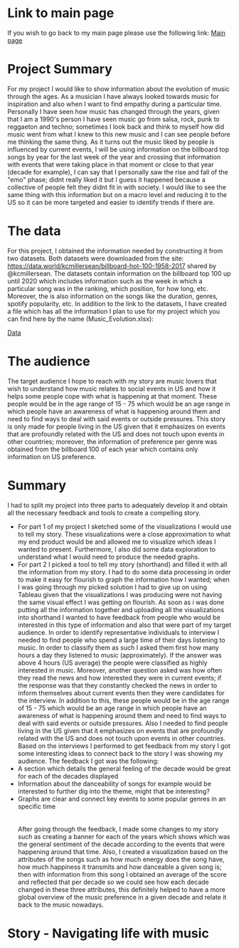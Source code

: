 # Link to main page
If you wish to go back to my main page please use the following link:
[Main page](https://oscardavidmi.github.io/Benavides-portfolio/)

# Project Summary
For my project I would like to show information about the evolution of music through the ages. As a musician I have always looked towards music for inspiration and also
when I want to find empathy during a particular time. Personally I have seen how music has changed through the years, given that I am a 1990's person I have seen 
music go from salsa, rock, punk to reggaeton and techno; sometimes I look back and think to myself how did music went from what I knew to this new music and I can see 
people before me thinking the same thing. 
As it turns out the music liked by people is influenced by current events, I will be using information on the billboard top songs by year for the last week of the year 
and crossing that information with events that were taking place in that moment or close to that year (decade for example), I can say that I personally saw the rise
and fall of the "emo" phase; didnt really liked it but I guess it happened because a collective of people felt they didnt fit in with society. I would like to see
the same thing with this information but on a macro level and reducing it to the US so it can be more targeted and easier to identify trends if there are.
# The data
For this project, I obtained the information needed by constructing it from two datasets. Both datasets were downloaded from the site: 
https://data.world/kcmillersean/billboard-hot-100-1958-2017  shared by @kcmillersean. The datasets contain information on the billboard top 100 up until 2020 which 
includes information such as the week in which a particular song was in the ranking, which position, for how long, etc. Moreover, the is also information on the songs 
like the duration, genres, spotify popularity, etc.
In addition to the link to the datasets, I have created a file which has all the information I plan to use for my project which you can find here by the name 
(Music_Evolution.xlsx):

[Data](https://github.com/oscardavidmi/Benavides-portfolio/blob/main/Music_Evolution.xlsx)

# The audience
The target audience I hope to reach with my story are music lovers that wish to understand how music relates to social events in US and how it helps some people cope
with what is happening at that moment. These people would be in the age range of 15 - 75 which would be an age range in which people have an awareness of what is
happening around them and need to find ways to deal with said events or outside pressures. This story is only made for people living in the US given that it emphasizes
on events that are profoundly related with the US and does not touch upon events in other countries; moreover, the information of preference per genre was obtained
from the billboard 100 of each year which contains only information on US preference.
# Summary
I had to split my project into three parts to adequately develop it and obtain all the necessary feedback and tools to create a compelling story.
- For part 1 of my project I sketched some of the visualizations I would use to tell my story. These visualizations were a close approximation to what my end product 
would be and allowed me to visualize which ideas I wanted to present. Furthermore, I also did some data exploration to understand what I would need to produce the 
needed graphs. 
- For part 2 I picked a tool to tell my story (shorthand) and filled it with all the information from my story. I had to do some data processing in order to make
it easy for flourish to graph the information how I wanted; when I was going through my picked solution I had to give up on using Tableau given that the visualizations
I was producing were not having the same visual effect I was getting on flourish. As soon as i was done putting all the information together and uploading all the 
visualizations into shorthand I wanted to have feedback from people who would be interested in this type of information and also that were part of my target audience.
In order to identify representative individuals to interview I needed to find people who spend a large time of their days listening to music. In order to classify 
them as such I asked them first how many hours a day they listened to music (approximately). If the answer was above 4 hours (US average) the people were classified as 
highly interested in music. Moreover, another question asked was how often they read the news and how interested they were in current events; if the response was that 
they constantly checked the news in order to inform themselves about current events then they were candidates for the interview. In addition to this,
these people would be in the age range of 15 - 75 which would be an age range in which people have an awareness of what is happening around them and need to find ways 
to deal with said events or outside pressures. Also I needed to find people living in the US given that it emphasizes on events that are profoundly related with the US 
and does not touch upon events in other countries.
Based on the interviews I performed to get feedback from my story I got some interesting ideas to connect back to the story I was showing my audience. The feedback I 
got was the following:
- A section which details the general feeling of the decade would be great for each of the decades displayed
- Information about the danceability of songs for example would be interested to further dig into the theme, might that be interesting?
- Graphs are clear and connect key events to some popular genres in an specific time <br> <br> <br>
After going through the feedback, I made some changes to my story such as creating a banner for each of the years which shows which was the general sentiment of the
decade according to the events that were happening around that time. Also, I created a visualization based on the attributes of the songs such as how much energy
does the song have, how much happiness it transmits and how danceable a given song is; then with information from this song I obtained an average of the score
and reflected that per decade so we could see how each decade changed in these three attributes, this definitely helped to have a more global overview of the music 
preference in a given decade and relate it back to the music nowadays.
# Story - Navigating life with music
<script src="https://carnegiemellon.shorthandstories.com/navigating-life-with-music/embed.js"></script>

